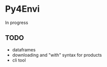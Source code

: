 # Py4Envi

In progress

## TODO
- dataframes
- downloading and "with" syntax for products
- cli tool
